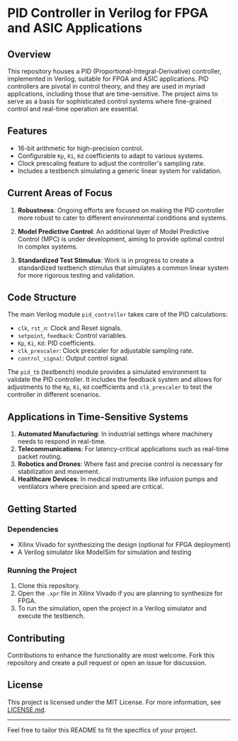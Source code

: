 # PID Controller in Verilog for FPGA and ASIC Applications

## Overview

This repository houses a PID (Proportional-Integral-Derivative) controller, implemented in Verilog, suitable for FPGA and ASIC applications. PID controllers are pivotal in control theory, and they are used in myriad applications, including those that are time-sensitive. The project aims to serve as a basis for sophisticated control systems where fine-grained control and real-time operation are essential.

## Features

- 16-bit arithmetic for high-precision control.
- Configurable `Kp`, `Ki`, `Kd` coefficients to adapt to various systems.
- Clock prescaling feature to adjust the controller's sampling rate.
- Includes a testbench simulating a generic linear system for validation.
  
## Current Areas of Focus

1. **Robustness**: Ongoing efforts are focused on making the PID controller more robust to cater to different environmental conditions and systems.

2. **Model Predictive Control**: An additional layer of Model Predictive Control (MPC) is under development, aiming to provide optimal control in complex systems.

3. **Standardized Test Stimulus**: Work is in progress to create a standardized testbench stimulus that simulates a common linear system for more rigorous testing and validation.

## Code Structure

The main Verilog module `pid_controller` takes care of the PID calculations:

- `clk`, `rst_n`: Clock and Reset signals.
- `setpoint`, `feedback`: Control variables.
- `Kp`, `Ki`, `Kd`: PID coefficients.
- `clk_prescaler`: Clock prescaler for adjustable sampling rate.
- `control_signal`: Output control signal.

The `pid_tb` (testbench) module provides a simulated environment to validate the PID controller. It includes the feedback system and allows for adjustments to the `Kp`, `Ki`, `Kd` coefficients and `clk_prescaler` to test the controller in different scenarios.

## Applications in Time-Sensitive Systems

1. **Automated Manufacturing**: In industrial settings where machinery needs to respond in real-time.
2. **Telecommunications**: For latency-critical applications such as real-time packet routing.
3. **Robotics and Drones**: Where fast and precise control is necessary for stabilization and movement.
4. **Healthcare Devices**: In medical instruments like infusion pumps and ventilators where precision and speed are critical.

## Getting Started

### Dependencies

- Xilinx Vivado for synthesizing the design (optional for FPGA deployment)
- A Verilog simulator like ModelSim for simulation and testing

### Running the Project

1. Clone this repository.
2. Open the `.xpr` file in Xilinx Vivado if you are planning to synthesize for FPGA.
3. To run the simulation, open the project in a Verilog simulator and execute the testbench.

## Contributing

Contributions to enhance the functionality are most welcome. Fork this repository and create a pull request or open an issue for discussion.

## License

This project is licensed under the MIT License. For more information, see [LICENSE.md](https://github.com/roboticvedant/Verilog-PID-Controller/blob/main/LICENSE).

---

Feel free to tailor this README to fit the specifics of your project.
